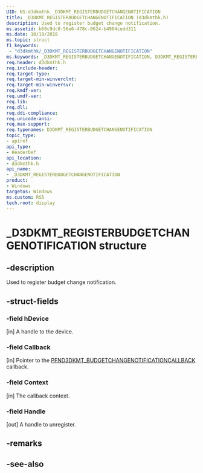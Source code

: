 ```yaml
---
UID: NS:d3dkmthk._D3DKMT_REGISTERBUDGETCHANGENOTIFICATION
title: _D3DKMT_REGISTERBUDGETCHANGENOTIFICATION (d3dkmthk.h)
description: Used to register budget change notification.
ms.assetid: b68c9dc0-56e6-478c-8624-b4904cedd311
ms.date: 10/19/2018
ms.topic: struct
f1_keywords:
 - "d3dkmthk/_D3DKMT_REGISTERBUDGETCHANGENOTIFICATION"
ms.keywords: _D3DKMT_REGISTERBUDGETCHANGENOTIFICATION, D3DKMT_REGISTERBUDGETCHANGENOTIFICATION, 
req.header: d3dkmthk.h
req.include-header:
req.target-type:
req.target-min-winverclnt:
req.target-min-winversvr:
req.kmdf-ver:
req.umdf-ver:
req.lib:
req.dll:
req.ddi-compliance:
req.unicode-ansi:
req.max-support:
req.typenames: D3DKMT_REGISTERBUDGETCHANGENOTIFICATION
topic_type: 
- apiref
api_type: 
- HeaderDef
api_location: 
- d3dkmthk.h
api_name: 
- _D3DKMT_REGISTERBUDGETCHANGENOTIFICATION
product:
- Windows
targetos: Windows
ms.custom: RS5
tech.root: display
---
```


# _D3DKMT_REGISTERBUDGETCHANGENOTIFICATION structure

## -description

Used to register budget change notification.

## -struct-fields

### -field hDevice

[in] A handle to the device.

### -field Callback

[in] Pointer to the [PFND3DKMT_BUDGETCHANGENOTIFICATIONCALLBACK](nc-d3dkmthk-pfnd3dkmt_budgetchangenotificationcallback.md) callback.

### -field Context

[in] The callback context.

### -field Handle
 
[out] A handle to unregister.

## -remarks

## -see-also
